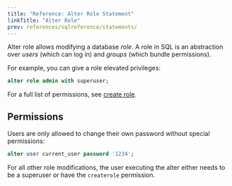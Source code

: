 ```yaml
---
title: "Reference: Alter Role Statement"
linkTitle: "Alter Role"
prev: references/sqlreference/statements/
---
```


Alter role allows modifying a database *role*.
A role in SQL is an abstraction over *users* (which can log in) and *groups* (which bundle permissions).

For example, you can give a role elevated privileges:

```sql
alter role admin with superuser;
```

For a full list of permissions, see [create role](../createrole).

## Permissions

Users are only allowed to change their own password without special permissions:

```sql
alter user current_user password '1234';
```

For all other role modifications, the user executing the alter either needs to be a superuser or have the `createrole`
permission.
